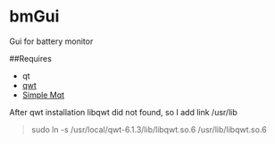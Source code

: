 # bmGui
Gui for battery monitor

##Requires
- qt
- [qwt](http://qwt.sourceforge.net/)
- [Simple Mqt](https://github.com/abrox/simplemqtt) 

After qwt installation libqwt did not found, so I add link /usr/lib
>sudo ln -s /usr/local/qwt-6.1.3/lib/libqwt.so.6 /usr/lib/libqwt.so.6
